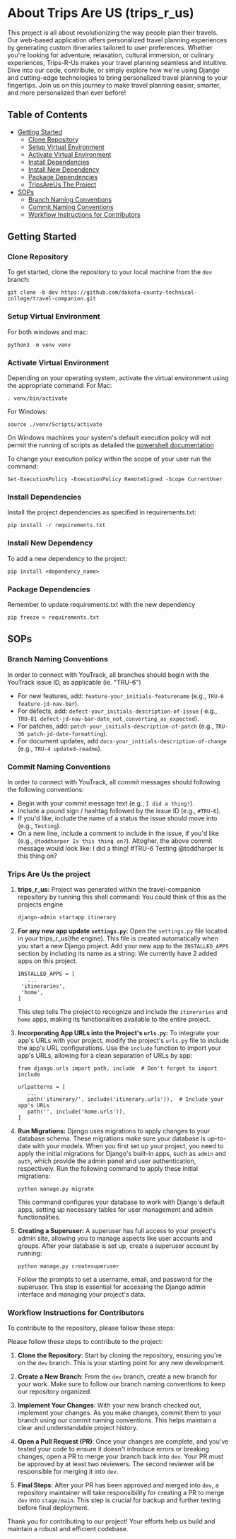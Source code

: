 # About Trips Are US (trips_r_us)

This project is all about revolutionizing the way people plan their travels. Our web-based application offers
personalized travel planning experiences by generating custom itineraries tailored to user preferences. Whether you're
looking for adventure, relaxation, cultural immersion, or culinary experiences, Trips-R-Us makes your travel planning
seamless and intuitive. Dive into our code, contribute, or simply explore how we're using Django and cutting-edge
technologies to bring personalized travel planning to your fingertips. Join us on this journey to make travel planning
easier, smarter, and more personalized than ever before!

## Table of Contents

- [Getting Started](#getting-started)
    - [Clone Repository](#clone-repository)
    - [Setup Virtual Environment](#setup-virtual-environment)
    - [Activate Virtual Environment](#activate-virtual-environment)
    - [Install Dependencies](#install-dependencies)
    - [Install New Dependency](#install-new-dependency)
    - [Package Dependencies](#package-dependencies)
    - [TripsAreUs The Project](#trips-are-us-the-project)
- [SOPs](#sops)
    - [Branch Naming Conventions](#branch-naming-conventions)
    - [Commit Naming Conventions](#commit-naming-conventions)
    - [Workflow Instructions for Contributors](#workflow-instructions-for-contributors)

## Getting Started

### Clone Repository

To get started, clone the repository to your local machine from the `dev` branch:

```shell
git clone -b dev https://github.com/dakota-county-technical-college/travel-companion.git
```

### Setup Virtual Environment

For both windows and mac:

```shell
python3 -m venv venv
```

### Activate Virtual Environment

Depending on your operating system, activate the virtual environment using the appropriate command:
For Mac:

```shell
. venv/bin/activate
```

For Windows:

```shell
source ./venv/Scripts/activate
```

On Windows machines your system's default execution policy will not permit the running of scripts as detailed
the [powershell documentation](https://learn.microsoft.com/en-us/powershell/module/microsoft.powershell.core/about/about_execution_policies?view=powershell-7.4)

To change your execution policy within the scope of your user run the command:

```shell
Set-ExecutionPolicy -ExecutionPolicy RemoteSigned -Scope CurrentUser
```

### Install Dependencies

Install the project dependencies as specified in requirements.txt:

```shell
pip install -r requirements.txt
```

### Install New Dependency

To add a new dependency to the project:

```shell
pip install <dependency_name>
```

### Package Dependencies

Remember to update requirements.txt with the new dependency

```shell
pip freeze > requirements.txt
```

## SOPs

### Branch Naming Conventions

In order to connect with YouTrack, all branches should begin with the YouTrack issue ID, as applicable (ie. "TRU-6")

- For new features, add: `feature-your_initials-featurename` (e.g., `TRU-6 feature-jd-nav-bar`).
- For defects, add: `defect-your_initials-description-of-issue` (
  e.g., `TRU-81 defect-jd-nav-bar-date_not_converting_as_expected`).
- For patches, add: `patch-your_initials-description-of-patch` (e.g., `TRU-36 patch-jd-date-formatting`).
- For document updates, add `docs-your_initials-description-of-change` (e.g., `TRU-4 updated-readme`).

### Commit Naming Conventions

In order to connect with YouTrack, all commit messages should following the following conventions:

- Begin with your commit message text (e.g., `I did a thing!`).
- Include a pound sign / hashtag followed by the issue ID (e.g., `#TRU-6`).
- If you'd like, include the name of a status the issue should move into (e.g., `Testing`).
- On a new line, include a comment to include in the issue, if you'd like (e.g., `@toddharper Is this thing on?`).
  Altogher, the above commit message would look like:
  I did a thing! #TRU-6 Testing
  @toddharper Is this thing on?

### Trips Are Us the project

1. **trips_r_us:** Project was generated within the travel-companion repository by running this shell command: You could
   think of
   this as the projects engine

   ```bash
   django-admin startapp itinerary
   ```

2. **For any new app update `settings.py`:** Open the `settings.py` file located in your trips_r_us(the engine). This
   file is created
   automatically when you start a new Django project. Add your new app to the `INSTALLED_APPS` section by including its
   name as a string: We currently have 2 added apps on this project.

   ```shell
   INSTALLED_APPS = [
      ...
    'itineraries',
    'home',
   ]
   ```

   This step tells The project to recognize and include the `itineraries` and `home` apps, making its functionalities
   available to the entire project.

3. **Incorporating App URLs into the Project's `urls.py`:** To integrate your app's URLs with your project, modify the
   project's `urls.py` file to include the app's URL configurations. Use the `include` function to import your app's
   URLs, allowing for a clean separation of URLs by app:

   ```shell
   from django.urls import path, include  # Don't forget to import include

   urlpatterns = [
      ...
      path('itinerary/', include('itinerary.urls')),  # Include your app's URLs
      path('', include('home.urls')),
   ]
   ```

4. **Run Migrations:**
   Django uses migrations to apply changes to your database schema. These migrations make sure your database is
   up-to-date with your models. When you first set up your project, you need to apply the initial migrations for
   Django's built-in apps, such as `admin` and `auth`, which provide the admin panel and user authentication,
   respectively. Run the following command to apply these initial migrations:

   ```shell
   python manage.py migrate
   ```

   This command configures your database to work with Django's default apps, setting up necessary tables for user
   management and admin functionalities.

5. **Creating a Superuser:**
   A superuser has full access to your project's admin site, allowing you to manage aspects like user accounts and
   groups. After your database is set up, create a superuser account by running:

   ```shell
   python manage.py createsuperuser
   ```

   Follow the prompts to set a username, email, and password for the superuser. This step is essential for accessing the
   Django admin interface and managing your project's data.

### Workflow Instructions for Contributors

To contribute to the repository, please follow these steps:

Please follow these steps to contribute to the project:

1. **Clone the Repository**: Start by cloning the repository, ensuring you're on the `dev` branch. This is your starting
   point for any new development.

2. **Create a New Branch**: From the `dev` branch, create a new branch for your work. Make sure to follow our branch
   naming conventions to keep our repository organized.

3. **Implement Your Changes**: With your new branch checked out, implement your changes. As you make changes, commit
   them to your branch using our commit naming conventions. This helps maintain a clear and understandable project
   history.

4. **Open a Pull Request (PR)**: Once your changes are complete, and you've tested your code to ensure it doesn't
   introduce errors or breaking changes, open a PR to merge your branch back into `dev`. Your PR must be approved by at
   least two reviewers. The second reviewer will be responsible for merging it into `dev`.

5. **Final Steps**: After your PR has been approved and merged into `dev`, a repository maintainer will take
   responsibility for creating a PR to merge `dev` into `stage/main`. This step is crucial for backup and further
   testing before final deployment.

Thank you for contributing to our project! Your efforts help us build and maintain a robust and efficient codebase.
